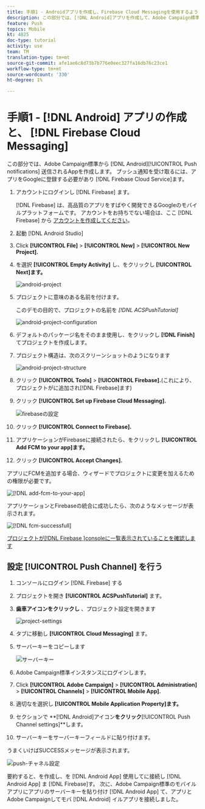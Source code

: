 ```yaml
---
title: 手順1 - Androidアプリを作成し、Firebase Cloud Messagingを使用するように設定する
description: この部分では、[!DNL Android]アプリを作成して、Adobe Campaign標準から送信された[!UICONTROL Push notifications]を受信します。 プッシュ通知を受信するには、アプリをGoogleの[!DNL Firebase Cloud Service]に登録する必要があります。
feature: Push
topics: Mobile
kt: 4825
doc-type: tutorial
activity: use
team: TM
translation-type: tm+mt
source-git-commit: afe1ae6c8d73b7b776e0eec327fa16db76c23ce1
workflow-type: tm+mt
source-wordcount: '330'
ht-degree: 1%

---
```



# 手順1 - [!DNL Android] アプリの作成と、 [!DNL Firebase Cloud Messaging]

この部分では、Adobe Campaign標準から [!DNL Android][!UICONTROL Push notifications] 送信されるAppを作成します。 プッシュ通知を受け取るには、アプリをGoogleに登録する必要があり [!DNL Firebase Cloud Service]ます。

1. アカウントにログインし [!DNL Firebase] ます。

   [!DNL Firebase] は、高品質のアプリをすばやく開発できるGoogleのモバイルプラットフォームです。 アカウントをお持ちでない場合は、ここ [!DNL Firebase] から [アカウントを作成してください](https://firebase.google.com)。

2. 起動 [!DNL Android Studio]
3. Click **[!UICONTROL File]** > **[!UICONTROL New]** > **[!UICONTROL New Project].**
4. を選択 **[!UICONTROL Empty Activity]** し、をクリックし **[!UICONTROL Next]ます。**

   ![android-project](assets/android-project.PNG)

5. プロジェクトに意味のある名前を付けます。

   このデモの目的で、プロジェクトの名前を *[!DNL ACSPushTutorial]*

   ![android-project-configuration](assets/android-project-configuration.PNG)

6. デフォルトのパッケージ名をそのまま使用し、をクリックし **[!DNL Finish]** てプロジェクトを作成します。
7. プロジェクト構造は、次のスクリーンショットのようになります

   ![android-project-structure](assets/android-project-structure.PNG)

8. クリック **[!UICONTROL Tools]** > **[!UICONTROL Firebase].**(これにより、プロジェクトがに追加され[!DNL Firebase]ます)
9. クリック **[!UICONTROL Set up Firebase Cloud Messaging].**

   ![firebaseの設定](assets/android-project-firebase-messaging.PNG)

10. クリック **[!UICONTROL Connect to Firebase].**
11. アプリケーションがFirebaseに接続されたら、をクリックし **[!UICONTROL Add FCM to your app]ます。**
12. クリック **[!UICONTROL Accept Changes].**

   アプリにFCMを追加する場合、ウィザードでプロジェクトに変更を加えるための権限が必要です。

   ![[!DNL add-fcm-to-your-app]](assets/firebase-add-fcm-to-app.PNG)

アプリケーションとFirebaseの統合に成功したら、次のようなメッセージが表示されます。

![[!DNL fcm-successfull]](assets/android-firebase-success.PNG)

[プロジェクトが[!DNL Firebase ]consoleに一覧表示されていることを確認します](https://console.firebase.google.com/)

## 設定 [!UICONTROL Push Channel] を行う

1. コンソールにログイン [!DNL Firebase] する
2. プロジェクトを開き **[!UICONTROL ACSPushTutorial]** ます。
3. **歯車アイコンをクリックし** 、プロジェクト設定を開きます

   ![project-settings](assets/firebase-project-settings.PNG)

4. タブに移動し **[!UICONTROL Cloud Messaging]** ます。
5. サーバーキーをコピーします

   ![サーバーキー](assets/firebase-server-key.PNG)

6. Adobe Campaign標準インスタンスにログインします。
7. Click **[!UICONTROL Adobe Campaign]** > **[!UICONTROL Administration]** > **[!UICONTROL Channels]** > **[!UICONTROL Mobile App].**
8. 適切なを選択し **[!UICONTROL Mobile Application Property]ます。**
9. セクションで **[!DNL Android]アイコン&#x200B;**をクリック&#x200B;**[!UICONTROL Push Channel settings]**します。
10. サーバーキーをサーバーキーフィールドに貼り付けます。

うまくいけばSUCCESSメッセージが表示されます。

![push-チャネル設定](assets/push-channel-settings.PNG)

要約すると、を作成し、を [!DNL Android App] 使用してに接続し [!DNL Android App] ま [!DNL Firebase]す。 次に、Adobe Campaign標準のモバイルアプリにアプリのサーバーキーを貼り付け [!DNL Android App] て、アプリとAdobe Campaignしてモバ [!DNL Android] イルアプリを接続しました。
